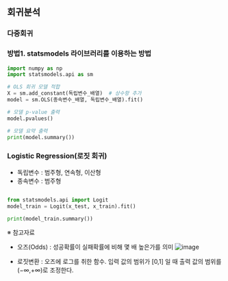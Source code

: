 
## 회귀분석
### 다중회귀
### 방법1. statsmodels 라이브러리를 이용하는 방법
```Python
import numpy as np
import statsmodels.api as sm

# OLS 회귀 모델 적합
X = sm.add_constant(독립변수_배열)  # 상수항 추가
model = sm.OLS(종속변수_배열, 독립변수_배열).fit()

# 모델 p-value 출력
model.pvalues()

# 모델 요약 출력
print(model.summary())
```

### Logistic Regression(로짓 회귀)
  - 독립변수 : 범주형, 연속형, 이산형
  - 종속변수 : 범주형
```Python

from statsmodels.api import Logit
model_train = Logit(x_test, x_train).fit()

print(model_train.summary())

```
※ 참고자료
  - 오즈(Odds) : 성공확률이 실패확률에 비해 몇 배 높은가를 의미
    ![image](https://github.com/user-attachments/assets/92e83ba7-496b-495a-9c1d-4c398929f034)

  - 로짓변환 : 오즈에 로그를 취한 함수. 입력 값의 범위가 [0,1] 일 때 출력 값의 범위를 (−∞,+∞)로 조정한다.
